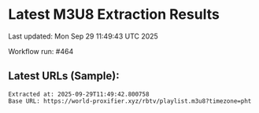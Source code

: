 # Latest M3U8 Extraction Results

Last updated: Mon Sep 29 11:49:43 UTC 2025

Workflow run: #464

## Latest URLs (Sample):
```
Extracted at: 2025-09-29T11:49:42.800758
Base URL: https://world-proxifier.xyz/rbtv/playlist.m3u8?timezone=pht

```

